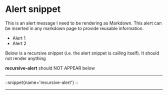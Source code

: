 # Alert snippet

This is an alert message I need to be rendering as Markdown. This alert can be inserted in any markdown page to provide reusable information.

- Alert 1
- Alert 2

Below is a recursive snippet (i.e. the alert snippet is calling itself). It should not render anything

**recursive-alert** should NOT APPEAR below

---

::snippet{name='recursive-alert'}
::

---
